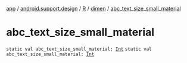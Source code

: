 [app](../../../index.md) / [android.support.design](../../index.md) / [R](../index.md) / [dimen](index.md) / [abc_text_size_small_material](.)

# abc_text_size_small_material

`static val abc_text_size_small_material: `[`Int`](https://kotlinlang.org/api/latest/jvm/stdlib/kotlin/-int/index.html)
`static val abc_text_size_small_material: `[`Int`](https://kotlinlang.org/api/latest/jvm/stdlib/kotlin/-int/index.html)